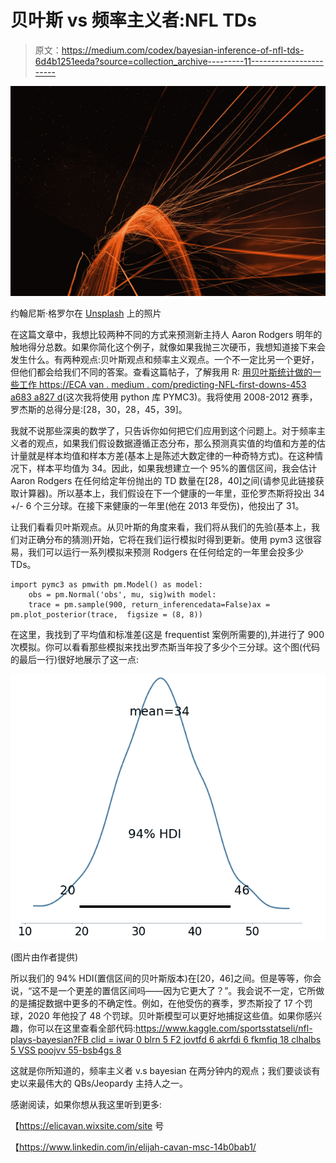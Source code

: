 # 贝叶斯 vs 频率主义者:NFL TDs

> 原文：<https://medium.com/codex/bayesian-inference-of-nfl-tds-6d4b1251eeda?source=collection_archive---------11----------------------->

![](img/99533d867043739bbbba55507720f7c9.png)

约翰尼斯·格罗尔在 [Unsplash](https://unsplash.com?utm_source=medium&utm_medium=referral) 上的照片

在这篇文章中，我想比较两种不同的方式来预测新主持人 Aaron Rodgers 明年的触地得分总数。如果你简化这个例子，就像如果我抛三次硬币，我想知道接下来会发生什么。有两种观点:贝叶斯观点和频率主义观点。一个不一定比另一个更好，但他们都会给我们不同的答案。查看这篇帖子，了解我用 R: [用贝叶斯统计做的一些工作 https://ECA van . medium . com/predicting-NFL-first-downs-453 a683 a827 d](https://ecavan.medium.com/predicting-nfl-first-downs-453a683a827d)(这次我将使用 python 库 PYMC3)。我将使用 2008-2012 赛季，罗杰斯的总得分是:[28，30，28，45，39]。

我就不说那些深奥的数学了，只告诉你如何把它们应用到这个问题上。对于频率主义者的观点，如果我们假设数据遵循正态分布，那么预测真实值的均值和方差的估计量就是样本均值和样本方差(基本上是陈述大数定律的一种奇特方式)。在这种情况下，样本平均值为 34。因此，如果我想建立一个 95%的置信区间，我会估计 Aaron Rodgers 在任何给定年份抛出的 TD 数量在[28，40]之间(请参见此链接获取计算器)。所以基本上，我们假设在下一个健康的一年里，亚伦罗杰斯将投出 34 +/- 6 个三分球。在接下来健康的一年里(他在 2013 年受伤)，他投出了 31。

让我们看看贝叶斯观点。从贝叶斯的角度来看，我们将从我们的先验(基本上，我们对正确分布的猜测)开始，它将在我们运行模拟时得到更新。使用 pym3 这很容易，我们可以运行一系列模拟来预测 Rodgers 在任何给定的一年里会投多少 TDs。

```
import pymc3 as pmwith pm.Model() as model:
    obs = pm.Normal('obs', mu, sig)with model:
    trace = pm.sample(900, return_inferencedata=False)ax = pm.plot_posterior(trace,  figsize = (8, 8))
```

在这里，我找到了平均值和标准差(这是 frequentist 案例所需要的),并进行了 900 次模拟。你可以看看那些模拟来找出罗杰斯当年投了多少个三分球。这个图(代码的最后一行)很好地展示了这一点:

![](img/772273ebf42620e8077462c40468f183.png)

(图片由作者提供)

所以我们的 94% HDI(置信区间的贝叶斯版本)在[20，46]之间。但是等等，你会说，“这不是一个更差的置信区间吗——因为它更大了？”。我会说不一定，它所做的是捕捉数据中更多的不确定性。例如，在他受伤的赛季，罗杰斯投了 17 个罚球，2020 年他投了 48 个罚球。贝叶斯模型可以更好地捕捉这些值。如果你感兴趣，你可以在这里查看全部代码:[https://www.kaggle.com/sportsstatseli/nfl-plays-bayesian?FB clid = iwar 0 blrn 5 F2 jovtfd 6 akrfdi 6 fkmfiq 18 clhalbs 5 VSS poojvv 55-bsb4gs 8](https://www.kaggle.com/sportsstatseli/nfl-plays-bayesian?fbclid=IwAR0bLRn5F2jOVTfd6AKRFDi6FKmFiQ18CLHaLbs5VSsPooJVv55-bSB4Gs8)

这就是你所知道的，频率主义者 v.s bayesian 在两分钟内的观点；我们要谈谈有史以来最伟大的 QBs/Jeopardy 主持人之一。

感谢阅读，如果你想从我这里听到更多:

【https://elicavan.wixsite.com/site 号

【https://www.linkedin.com/in/elijah-cavan-msc-14b0bab1/ 